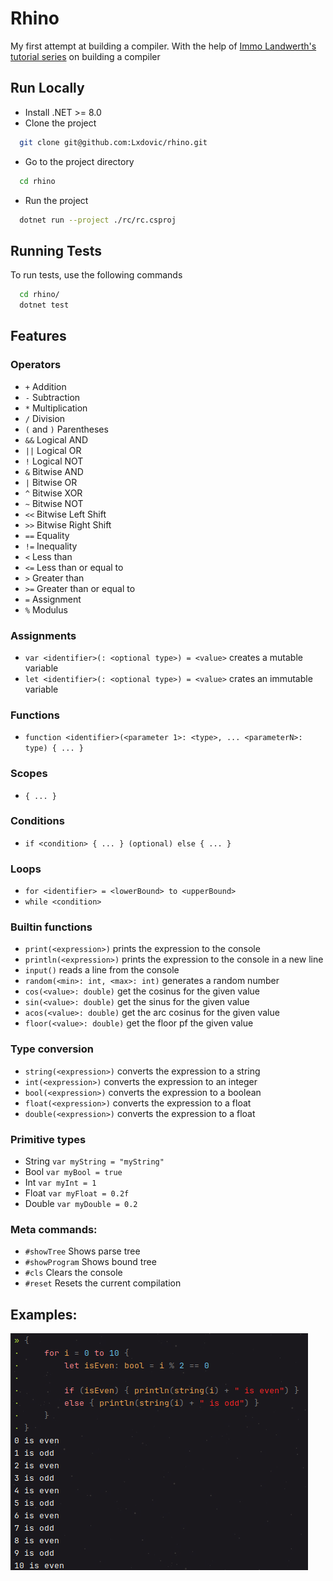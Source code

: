 # Rhino

My first attempt at building a compiler. With the help
of [Immo Landwerth's tutorial series](https://www.youtube.com/playlist?list=PLRAdsfhKI4OWNOSfS7EUu5GRAVmze1t2y) on
building a compiler

## Run Locally

- Install .NET >= 8.0
- Clone the project

```bash
  git clone git@github.com:Lxdovic/rhino.git
```

- Go to the project directory

```bash
  cd rhino
```
- Run the project

```bash
  dotnet run --project ./rc/rc.csproj
```

## Running Tests

To run tests, use the following commands

```bash
  cd rhino/
  dotnet test
```

## Features

### Operators

- `+` Addition
- `-` Subtraction
- `*` Multiplication
- `/` Division
- `(` and `)` Parentheses
- `&&` Logical AND
- `||` Logical OR
- `!` Logical NOT
- `&` Bitwise AND
- `|` Bitwise OR
- `^` Bitwise XOR
- `~` Bitwise NOT
- `<<` Bitwise Left Shift
- `>>` Bitwise Right Shift
- `==` Equality
- `!=` Inequality
- `<` Less than
- `<=` Less than or equal to
- `>` Greater than
- `>=` Greater than or equal to
- `=` Assignment
- `%` Modulus

### Assignments

- `var <identifier>(: <optional type>) = <value>` creates a mutable variable
- `let <identifier>(: <optional type>) = <value>` crates an immutable variable

### Functions

- `function <identifier>(<parameter 1>: <type>, ... <parameterN>: type) { ... }`

### Scopes

- `{ ... }`

### Conditions

- `if <condition> { ... } (optional) else { ... }`

### Loops

- `for <identifier> = <lowerBound> to <upperBound>`
- `while <condition>`

### Builtin functions

- `print(<expression>)` prints the expression to the console
- `println(<expression>)` prints the expression to the console in a new line
- `input()` reads a line from the console
- `random(<min>: int, <max>: int)` generates a random number
- `cos(<value>: double)` get the cosinus for the given value
- `sin(<value>: double)` get the sinus for the given value
- `acos(<value>: double)` get the arc cosinus for the given value
- `floor(<value>: double)` get the floor pf the given value

### Type conversion

- `string(<expression>)` converts the expression to a string
- `int(<expression>)` converts the expression to an integer
- `bool(<expression>)` converts the expression to a boolean
- `float(<expression>)` converts the expression to a float
- `double(<expression>)` converts the expression to a float

### Primitive types

- String
  `var myString = "myString"`
- Bool
  `var myBool = true`
- Int
  `var myInt = 1`
- Float
  `var myFloat = 0.2f`
- Double
  `var myDouble = 0.2`

### Meta commands:

- `#showTree` Shows parse tree
- `#showProgram` Shows bound tree
- `#cls` Clears the console
- `#reset` Resets the current compilation

## Examples:

![](./docs/images/odd-even-example.png)
